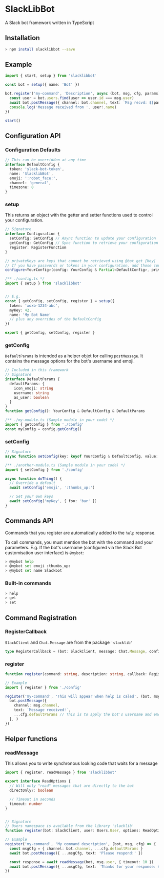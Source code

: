 # SlackLibBot
A Slack bot framework written in TypeScript

## Installation

```sh
> npm install slacklibbot --save
```

## Example
```ts
import { start, setup } from 'slacklibbot'

const bot = setup({ name: 'Bot' })

bot.register('my-command', 'Description', async (bot, msg, cfg, params) => {
  const user = bot.users.find(user => user.id === msg.user)
  await bot.postMessage({ channel: bot.channel, text: `Msg recvd: ${params.join(' ')}`, ...cfg.defaultParams })
  console.log('Message received from ', user!.name)
})

start()
```

## Configuration API

### Configuration Defaults

```ts
// This can be overridden at any time
interface DefaultConfig {
  token: 'slack-bot-token',
  name: 'SlacklibBot',
  emoji: ':robot_face:',
  channel: 'general',
  timezone: 8
}
```

### setup
This returns an object with the getter and setter functions used to control your configuration.

```ts
// Signature
interface Configuration {
  setConfig: SetConfig // Async function to update your configuration
  getConfig: GetConfig // Sync function to retrieve your configuration
  register: RegisterFunction
}

// privateKeys are keys that cannot be retrieved using @bot get [key]
// If you have passwords or tokens in your configuration, add those configuration keys to the privateKeys array when setting up
configure<YourConfig>(config: YourConfig & Partial<DefaultConfig>, privateKeys: string[]): Promise<Configuration>

/** ./config.ts */
import { setup } from 'slacklibbot'


// E.g.
const { getConfig, setConfig, register } = setup({
  token: 'xoxb-1234-abc',
  myKey: 42,
  name: 'My Bot Name'
  // plus any overrides of the DefaultConfig
})

export { getConfig, setConfig, register }
```


### getConfig
`DefaultParams` is intended as a helper objet for calling `postMessage`.
It contains the message options for the bot's username and emoji.

```ts
// Included in this framework
// Signature
interface DefaultParams {
  defaultParams: {
    icon_emoji: string
    username: string
    as_user: boolean
  }
}
function getConfig(): YourConfig & DefaultConfig & DefaultParams

/** ./my-module.ts (Sample module in your code) */
import { getConfig } from './config'
const myConfig = config.getConfig()
```

### setConfig
```ts
// Signature
async function setConfig(key: keyof YourConfig & DefaultConfig, value: any): Promise<YourConfig & DefaultConfig>

/** ./another-module.ts (Sample module in your code) */
import { setConfig } from './config'

async function doThing() {
  // Override a default
  await setConfig('emoji', ':thumbs_up:')

  // Set your own keys
  await setConfig('myKey', { foo: 'bar' })
}
```


## Commands API
Commands that you register are automatically added to the `help` response.

To call commands, you must mention the bot with the command and your parameters.
E.g. If the bot's username (configured via the Slack Bot customisation user interface) is `@mybot`:
```sh
> @mybot help
> @mybot set emoji :thumbs_up:
> @mybot set name Slackbot
```

### Built-in commands
```sh
> help
> get
> set
```

## Command Registration

### RegisterCallback
`SlackClient` and `Chat.Message` are from the package `'slacklib'`

```ts
type RegisterCallback = (bot: SlackClient, message: Chat.Message, config: Config, params: string[])
```

### register
```ts
function register(command: string, description: string, callback: RegisterCallback)

// Example
import { register } from './config'

register('my-command', 'This will appear when help is caled', (bot, msg, cfg, params) => {
  bot.postMessage({
    channel: msg.channel,
    text: `Message received!`,
    ...cfg.defaultParams // This is to apply the bot's username and emoji to its message
  }, )
})
```

## Helper functions

### readMessage
This allows you to write synchronous looking code that waits for a message

```ts
import { register, readMessage } from 'slacklibbot'

export interface ReadOptions {
  // Will only "read" messages that are directly to the bot
  directOnly?: boolean

  // Timeout in seconds
  timeout: number
}


// Signature
// Users namespace is available from the library 'slacklib'
function register(bot: SlackClient, user: Users.User, options: ReadOptions): Promise<string>

// Example
register('my-command', 'My command description', (bot, msg, cfg) => {
  const msgCfg = { channel: bot.channel, ...cfg.defaultParams }
  await bot.postMessage({ ...msgCfg, text: 'Please respond:' })

  const response = await readMessage(bot, msg.user, { timeout: 10 })
  await bot.postMessage({ ...msgCfg, text: `Thanks for your response: ${response}` })
})

```